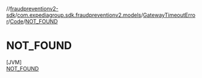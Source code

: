 //[fraudpreventionv2-sdk](../../../../../index.md)/[com.expediagroup.sdk.fraudpreventionv2.models](../../../index.md)/[GatewayTimeoutError](../../index.md)/[Code](../index.md)/[NOT_FOUND](index.md)

# NOT_FOUND

[JVM]\
[NOT_FOUND](index.md)

